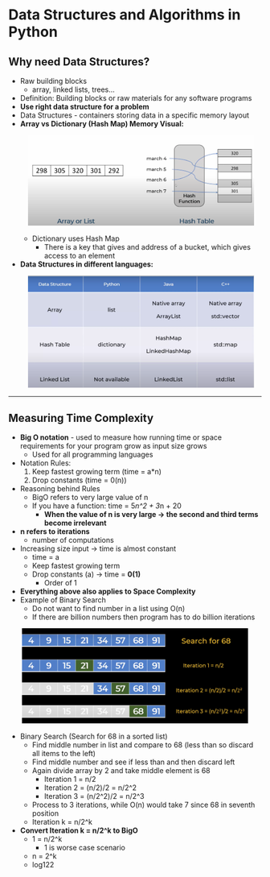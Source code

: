 # Data Structures and Algorithms in Python

## Why need Data Structures?
- Raw building blocks
    - array, linked lists, trees...
- Definition: Building blocks or raw materials for any software programs
- **Use right data structure for a problem**
- Data Structures - containers storing data in a specific memory layout
- **Array vs Dictionary (Hash Map) Memory Visual:** <p align="center"><img src="Images/memory_visual.png" width="450"></p>
    - Dictionary uses Hash Map
        - There is a key that gives and address of a bucket, which gives access to an element
- **Data Structures in different languages:** <p align="center"><img src="Images/data_languages.png" width="450"></p>
---
## Measuring Time Complexity
- **Big O notation** - used to measure how running time or space requirements for your program grow as input size grows
    - Used for all programming languages
- Notation Rules:
    1. Keep fastest growing term (time = a*n)
    2. Drop constants (time = 0(n))
- Reasoning behind Rules
    - BigO refers to very large value of n
    - If you have a function: time = 5*n^2 + 3*n + 20
        - **When the value of n is very large -> the second and third terms become irrelevant**
- **n refers to iterations**
    - number of computations
- Increasing size input -> time is almost constant
    - time = a
    - Keep fastest growing term
    - Drop constants (a) -> time = **0(1)**
        - Order of 1
- **Everything above also applies to Space Complexity**
- Example of Binary Search
    - Do not want to find number in a list using O(n)
    - If there are billion numbers then program has to do billion iterations 
<p align="center"><img src="Images/binarysearchexample.png" width="450"></p>

- Binary Search (Search for 68 in a sorted list)
    - Find middle number in list and compare to 68 (less than so discard all items to the left)
    - Find middle number and see if less than and then discard left
    - Again divide array by 2 and take middle element is 68
        - Iteration 1 = n/2
        - Iteration 2 = (n/2)/2 = n/2^2
        - Iteration 3 = (n/2^2)/2 = n/2^3
    - Process to 3 iterations, while O(n) would take 7 since 68 in seventh position
    - Iteration k = n/2^k
- **Convert Iteration k = n/2^k to BigO**
    - 1 = n/2^k
        - 1 is worse case scenario
    - n = 2^k
    - log122

